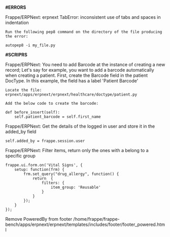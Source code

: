 <b>#ERRORS</b> <br/>

Frappe/ERPNext: erpnext TabError: inconsistent use of tabs and spaces in indentation

    Run the following pep8 command on the directory of the file producing the error:

    autopep8 -i my_file.py

<b>#SCRIPRS</b> <br/>

Frappe/ERPNext:  You need to add Barcode at the instance of creating a new record; Let's say for example, you want to add a barcode automatically when creating a patient.
First, create the Barcode field in the patient DocType. In this example, the field has a label 'Patient Barcode'

    Locate the file: erpnext/apps/erpnext/erpnext/healthcare/doctype/patient.py

    Add the below code to create the barcode:

    def before_insert(self):
        self.patient_barcode = self.first_name

Frappe/ERPNext: Get the details of the logged in user and store it in the added_by field

    self.added_by = frappe.session.user
    
    

Frappe/ERPNext: Filter items, return only the ones with a belong to a specific group

    frappe.ui.form.on('Vital Signs', {
        setup: function(frm) {
            frm.set_query("drug_allergy", function() {
                return  {
                    filters: {
                        item_group: 'Reusable'
                    }
                }
            });
        }
    });
    
    
Remove PoweredBy from footer
       /home/frappe/frappe-bench/apps/erpnext/erpnext/templates/includes/footer/footer_powered.html
